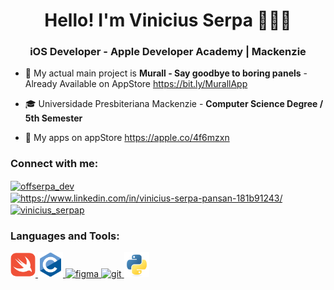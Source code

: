 <h1 align="center">Hello! I'm Vinicius Serpa 👨🏻‍💻</h1>
<h3 align="center">iOS Developer - Apple Developer Academy | Mackenzie </h3>

- 🔭 My actual main project is **Murall - Say goodbye to boring panels**  - Already Available on AppStore https://bit.ly/MurallApp

- 🎓 Universidade Presbiteriana Mackenzie - **Computer Science Degree / 5th Semester**

- 📱 My apps on appStore https://apple.co/4f6mzxn

<h3 align="left">Connect with me:</h3>
<p align="left">
<a href="https://twitter.com/offserpa_dev" target="blank"><img align="center" src="https://raw.githubusercontent.com/rahuldkjain/github-profile-readme-generator/master/src/images/icons/Social/twitter.svg" alt="offserpa_dev" height="30" width="40" /></a>
<a href="https://linkedin.com/in/https://www.linkedin.com/in/vinicius-serpa-pansan-181b91243/" target="blank"><img align="center" src="https://raw.githubusercontent.com/rahuldkjain/github-profile-readme-generator/master/src/images/icons/Social/linked-in-alt.svg" alt="https://www.linkedin.com/in/vinicius-serpa-pansan-181b91243/" height="30" width="40" /></a>
<a href="https://instagram.com/vinicius_serpap" target="blank"><img align="center" src="https://raw.githubusercontent.com/rahuldkjain/github-profile-readme-generator/master/src/images/icons/Social/instagram.svg" alt="vinicius_serpap" height="30" width="40" /></a>
</p>

<h3 align="left">Languages and Tools:</h3>
<p align="left"> </a> <a href="https://developer.apple.com/swift/" target="_blank" rel="noreferrer"> <img src="https://raw.githubusercontent.com/devicons/devicon/master/icons/swift/swift-original.svg" alt="swift" width="40" height="40"/> </a> <a href="https://www.cprogramming.com/" target="_blank" rel="noreferrer"> <img src="https://raw.githubusercontent.com/devicons/devicon/master/icons/c/c-original.svg" alt="c" width="40" height="40"/> </a> <a href="https://www.figma.com/" target="_blank" rel="noreferrer"> <img src="https://www.vectorlogo.zone/logos/figma/figma-icon.svg" alt="figma" width="40" height="40"/> </a> <a href="https://git-scm.com/" target="_blank" rel="noreferrer"> <img src="https://www.vectorlogo.zone/logos/git-scm/git-scm-icon.svg" alt="git" width="40" height="40"/> </a> <a href="https://www.python.org" target="_blank" rel="noreferrer"> <img src="https://raw.githubusercontent.com/devicons/devicon/master/icons/python/python-original.svg" alt="python" width="40" height="40"/>  </p>
